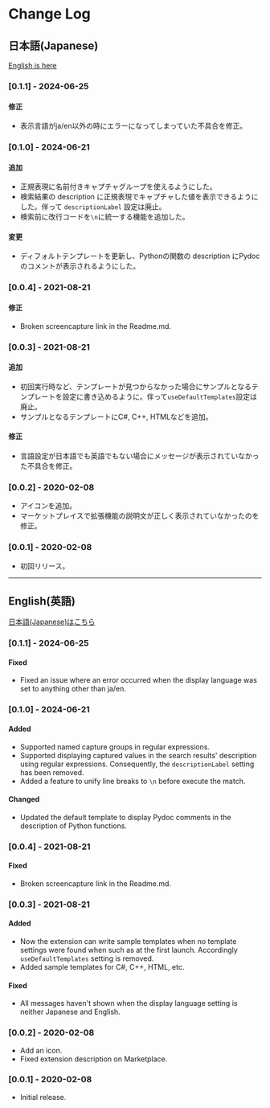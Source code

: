 # Change Log

## 日本語(Japanese)

[English is here](#english英語)

### [0.1.1] - 2024-06-25

#### 修正
- 表示言語がja/en以外の時にエラーになってしまっていた不具合を修正。

### [0.1.0] - 2024-06-21

#### 追加
- 正規表現に名前付きキャプチャグループを使えるようにした。
- 検索結果の description に正規表現でキャプチャした値を表示できるようにした。伴って `descriptionLabel` 設定は廃止。
- 検索前に改行コードを`\n`に統一する機能を追加した。

#### 変更
- ディフォルトテンプレートを更新し、Pythonの関数の description にPydocのコメントが表示されるようにした。

### [0.0.4] - 2021-08-21

#### 修正
- Broken screencapture link in the Readme.md.

### [0.0.3] - 2021-08-21

#### 追加
- 初回実行時など、テンプレートが見つからなかった場合にサンプルとなるテンプレートを設定に書き込めるように。伴って`useDefaultTemplates`設定は廃止。
- サンプルとなるテンプレートにC#, C++, HTMLなどを追加。

#### 修正
- 言語設定が日本語でも英語でもない場合にメッセージが表示されていなかった不具合を修正。

### [0.0.2] - 2020-02-08

- アイコンを追加。
- マーケットプレイスで拡張機能の説明文が正しく表示されていなかったのを修正。

### [0.0.1] - 2020-02-08

- 初回リリース。










-----










## English(英語)

[日本語(Japanese)はこちら](#日本語japanese)

### [0.1.1] - 2024-06-25

#### Fixed
- Fixed an issue where an error occurred when the display language was set to anything other than ja/en.

### [0.1.0] - 2024-06-21

#### Added
- Supported named capture groups in regular expressions.
- Supported displaying captured values in the search results' description using regular expressions. Consequently, the `descriptionLabel` setting has been removed.
- Added a feature to unify line breaks to `\n` before execute the match.

#### Changed
- Updated the default template to display Pydoc comments in the description of Python functions.

### [0.0.4] - 2021-08-21

#### Fixed
- Broken screencapture link in the Readme.md.

### [0.0.3] - 2021-08-21

#### Added
- Now the extension can write sample templates when no template settings were found when such as at the first launch. Accordingly `useDefaultTemplates` setting is removed.
- Added sample templates for C#, C++, HTML, etc.

#### Fixed
- All messages haven't shown when the display language setting is neither Japanese and English.

### [0.0.2] - 2020-02-08

- Add an icon.
- Fixed extension description on Marketplace.

### [0.0.1] - 2020-02-08

- Initial release.